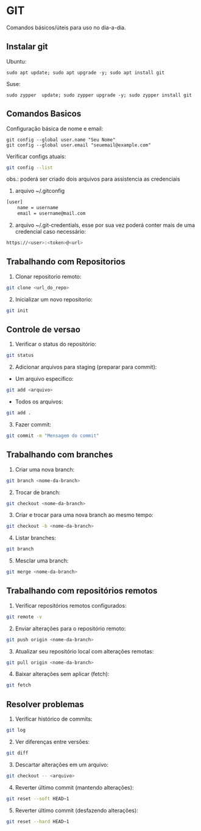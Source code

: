 # GIT
Comandos básicos/úteis para uso no dia-a-dia.

## Instalar git

Ubuntu:
```bash=
sudo apt update; sudo apt upgrade -y; sudo apt install git
```

Suse: 
```bash=
sudo zypper  update; sudo zypper upgrade -y; sudo zypper install git
```

## Comandos Basicos
Configuração básica de nome e email:
```bash=
git config --global user.name "Seu Nome"
git config --global user.email "seuemail@example.com"
```

Verificar configs atuais: 
```bash
git config --list
```

obs.: poderá ser criado dois arquivos para assistencia as credenciais
1. arquivo ~/.gitconfig
```bash
[user]
	name = username
	email = username@mail.com
```

2. arquivo ~/.git-credentials, esse por sua vez poderá conter mais de uma credencial caso necessário:
```bash
https://<user>:<token>@<url>
```

## Trabalhando com Repositorios
1. Clonar repositorio remoto: 
```bash
git clone <url_do_repo>
```

2. Inicializar um novo repositorio: 
```bash
git init
```

## Controle de versao
1. Verificar o status do repositório:

```bash
git status
```

2. Adicionar arquivos para staging (preparar para commit):

- Um arquivo específico:
```bash
git add <arquivo>
```

- Todos os arquivos:
```bash
git add .
```

3. Fazer commit:
```bash
git commit -m "Mensagem do commit"
```

## Trabalhando com branches
1. Criar uma nova branch:
```bash
git branch <nome-da-branch>
```

2. Trocar de branch:
```bash
git checkout <nome-da-branch>
```

3. Criar e trocar para uma nova branch ao mesmo tempo:
```bash
git checkout -b <nome-da-branch>
```

4. Listar branches:
```bash
git branch
```

5. Mesclar uma branch:
```bash
git merge <nome-da-branch>
```

## Trabalhando com repositórios remotos
1. Verificar repositórios remotos configurados:
```bash
git remote -v
```

2. Enviar alterações para o repositório remoto:
```bash
git push origin <nome-da-branch>
```

3. Atualizar seu repositório local com alterações remotas:
```bash
git pull origin <nome-da-branch>
```

4. Baixar alterações sem aplicar (fetch):
```bash
git fetch
```

## Resolver problemas
1. Verificar histórico de commits:
```bash
git log
```

2. Ver diferenças entre versões:
```bash
git diff
```

3. Descartar alterações em um arquivo:
```bash
git checkout -- <arquivo>
```

4. Reverter último commit (mantendo alterações):
```bash
git reset --soft HEAD~1
```

5. Reverter último commit (desfazendo alterações):
```bash
git reset --hard HEAD~1
```
